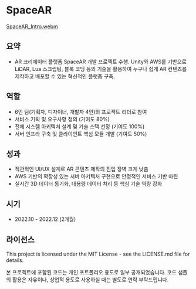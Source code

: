 # SpaceAR

[SpaceAR_Intro.webm](https://github.com/user-attachments/assets/d0c50040-7dee-49bf-afc9-026d60042e18)

## 요약

- AR 크리에이터 플랫폼 SpaceAR 개발 프로젝트 수행. Unity와 AWS를 기반으로 LiDAR, Lua 스크립팅, 블록 코딩 등의 기술을 활용하여 누구나 쉽게 AR 컨텐츠를 제작하고 배포할 수 있는 혁신적인 플랫폼 구축.

## 역할

- 6인 팀(기획자, 디자이너, 개발자 4인)의 프로젝트 리더로 참여
- 서비스 기획 및 요구사항 정의 (기여도 80%)
- 전체 시스템 아키텍처 설계 및 기술 스택 선정 (기여도 100%)
- 서버 인프라 구축 및 클라이언트 핵심 모듈 개발 (기여도 50%)

## 성과

- 직관적인 UI/UX 설계로 AR 콘텐츠 제작의 진입 장벽 크게 낮춤
- AWS 기반의 확장성 있는 서버 아키텍처 구현으로 안정적인 서비스 기반 마련
- 실시간 3D 데이터 동기화, 대용량 데이터 처리 등 핵심 기술 역량 강화

## 시기

- 2022.10 - 2022.12 (2개월)

## 라이선스
This project is licensed under the MIT License - see the LICENSE.md file for details.

본 프로젝트에 포함된 코드는 개인 포트폴리오 용도로 일부 공개되었습니다. 코드 샘플의 활용은 자유이나, 상업적 용도로 사용하실 때는 별도로 연락 부탁드립니다.
